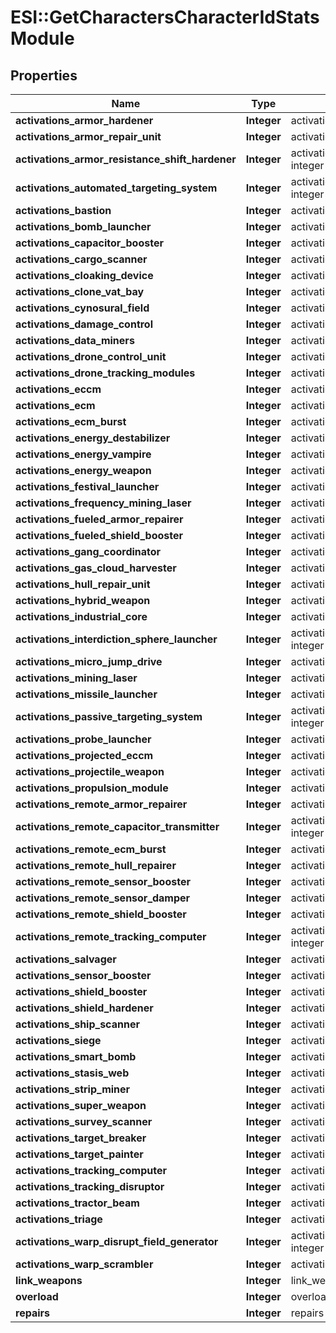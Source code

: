 # ESI::GetCharactersCharacterIdStatsModule

## Properties
Name | Type | Description | Notes
------------ | ------------- | ------------- | -------------
**activations_armor_hardener** | **Integer** | activations_armor_hardener integer | [optional] 
**activations_armor_repair_unit** | **Integer** | activations_armor_repair_unit integer | [optional] 
**activations_armor_resistance_shift_hardener** | **Integer** | activations_armor_resistance_shift_hardener integer | [optional] 
**activations_automated_targeting_system** | **Integer** | activations_automated_targeting_system integer | [optional] 
**activations_bastion** | **Integer** | activations_bastion integer | [optional] 
**activations_bomb_launcher** | **Integer** | activations_bomb_launcher integer | [optional] 
**activations_capacitor_booster** | **Integer** | activations_capacitor_booster integer | [optional] 
**activations_cargo_scanner** | **Integer** | activations_cargo_scanner integer | [optional] 
**activations_cloaking_device** | **Integer** | activations_cloaking_device integer | [optional] 
**activations_clone_vat_bay** | **Integer** | activations_clone_vat_bay integer | [optional] 
**activations_cynosural_field** | **Integer** | activations_cynosural_field integer | [optional] 
**activations_damage_control** | **Integer** | activations_damage_control integer | [optional] 
**activations_data_miners** | **Integer** | activations_data_miners integer | [optional] 
**activations_drone_control_unit** | **Integer** | activations_drone_control_unit integer | [optional] 
**activations_drone_tracking_modules** | **Integer** | activations_drone_tracking_modules integer | [optional] 
**activations_eccm** | **Integer** | activations_eccm integer | [optional] 
**activations_ecm** | **Integer** | activations_ecm integer | [optional] 
**activations_ecm_burst** | **Integer** | activations_ecm_burst integer | [optional] 
**activations_energy_destabilizer** | **Integer** | activations_energy_destabilizer integer | [optional] 
**activations_energy_vampire** | **Integer** | activations_energy_vampire integer | [optional] 
**activations_energy_weapon** | **Integer** | activations_energy_weapon integer | [optional] 
**activations_festival_launcher** | **Integer** | activations_festival_launcher integer | [optional] 
**activations_frequency_mining_laser** | **Integer** | activations_frequency_mining_laser integer | [optional] 
**activations_fueled_armor_repairer** | **Integer** | activations_fueled_armor_repairer integer | [optional] 
**activations_fueled_shield_booster** | **Integer** | activations_fueled_shield_booster integer | [optional] 
**activations_gang_coordinator** | **Integer** | activations_gang_coordinator integer | [optional] 
**activations_gas_cloud_harvester** | **Integer** | activations_gas_cloud_harvester integer | [optional] 
**activations_hull_repair_unit** | **Integer** | activations_hull_repair_unit integer | [optional] 
**activations_hybrid_weapon** | **Integer** | activations_hybrid_weapon integer | [optional] 
**activations_industrial_core** | **Integer** | activations_industrial_core integer | [optional] 
**activations_interdiction_sphere_launcher** | **Integer** | activations_interdiction_sphere_launcher integer | [optional] 
**activations_micro_jump_drive** | **Integer** | activations_micro_jump_drive integer | [optional] 
**activations_mining_laser** | **Integer** | activations_mining_laser integer | [optional] 
**activations_missile_launcher** | **Integer** | activations_missile_launcher integer | [optional] 
**activations_passive_targeting_system** | **Integer** | activations_passive_targeting_system integer | [optional] 
**activations_probe_launcher** | **Integer** | activations_probe_launcher integer | [optional] 
**activations_projected_eccm** | **Integer** | activations_projected_eccm integer | [optional] 
**activations_projectile_weapon** | **Integer** | activations_projectile_weapon integer | [optional] 
**activations_propulsion_module** | **Integer** | activations_propulsion_module integer | [optional] 
**activations_remote_armor_repairer** | **Integer** | activations_remote_armor_repairer integer | [optional] 
**activations_remote_capacitor_transmitter** | **Integer** | activations_remote_capacitor_transmitter integer | [optional] 
**activations_remote_ecm_burst** | **Integer** | activations_remote_ecm_burst integer | [optional] 
**activations_remote_hull_repairer** | **Integer** | activations_remote_hull_repairer integer | [optional] 
**activations_remote_sensor_booster** | **Integer** | activations_remote_sensor_booster integer | [optional] 
**activations_remote_sensor_damper** | **Integer** | activations_remote_sensor_damper integer | [optional] 
**activations_remote_shield_booster** | **Integer** | activations_remote_shield_booster integer | [optional] 
**activations_remote_tracking_computer** | **Integer** | activations_remote_tracking_computer integer | [optional] 
**activations_salvager** | **Integer** | activations_salvager integer | [optional] 
**activations_sensor_booster** | **Integer** | activations_sensor_booster integer | [optional] 
**activations_shield_booster** | **Integer** | activations_shield_booster integer | [optional] 
**activations_shield_hardener** | **Integer** | activations_shield_hardener integer | [optional] 
**activations_ship_scanner** | **Integer** | activations_ship_scanner integer | [optional] 
**activations_siege** | **Integer** | activations_siege integer | [optional] 
**activations_smart_bomb** | **Integer** | activations_smart_bomb integer | [optional] 
**activations_stasis_web** | **Integer** | activations_stasis_web integer | [optional] 
**activations_strip_miner** | **Integer** | activations_strip_miner integer | [optional] 
**activations_super_weapon** | **Integer** | activations_super_weapon integer | [optional] 
**activations_survey_scanner** | **Integer** | activations_survey_scanner integer | [optional] 
**activations_target_breaker** | **Integer** | activations_target_breaker integer | [optional] 
**activations_target_painter** | **Integer** | activations_target_painter integer | [optional] 
**activations_tracking_computer** | **Integer** | activations_tracking_computer integer | [optional] 
**activations_tracking_disruptor** | **Integer** | activations_tracking_disruptor integer | [optional] 
**activations_tractor_beam** | **Integer** | activations_tractor_beam integer | [optional] 
**activations_triage** | **Integer** | activations_triage integer | [optional] 
**activations_warp_disrupt_field_generator** | **Integer** | activations_warp_disrupt_field_generator integer | [optional] 
**activations_warp_scrambler** | **Integer** | activations_warp_scrambler integer | [optional] 
**link_weapons** | **Integer** | link_weapons integer | [optional] 
**overload** | **Integer** | overload integer | [optional] 
**repairs** | **Integer** | repairs integer | [optional] 


